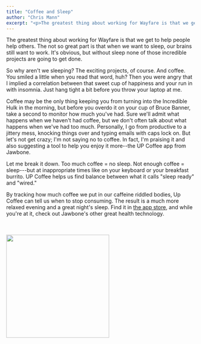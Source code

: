 ```yaml
---
title: "Coffee and Sleep"
author: "Chris Mann"
excerpt: "<p>The greatest thing about working for Wayfare is that we get to help people help others. The not so great part is that when we want to sleep, our brains still want to work. It's obvious, but without sleep none of those incredible projects are going to get done.</p><p>So why aren't we sleeping? The exciting projects, of course. And coffee.</p>"
---
```


The greatest thing about working for Wayfare is that we get to help people help others. The not so great part is that when we want to sleep, our brains still want to work. It's obvious, but without sleep none of those incredible projects are going to get done.

So why aren't we sleeping? The exciting projects, of course. And coffee. You smiled a little when you read that word, huh? Then you were angry that I implied a correlation between that sweet cup of happiness and your run in with insomnia. Just hang tight a bit before you throw your laptop at me.

Coffee may be the only thing keeping you from turning into the Incredible Hulk in the morning, but before you overdo it on your cup of Bruce Banner, take a second to monitor how much you've had. Sure we'll admit what happens when we haven't had coffee, but we don't often talk about what happens when we've had too much. Personally, I  go from productive to a jittery mess, knocking things over and typing emails with caps lock on. But let's not get crazy; I'm not saying no to coffee. In fact, I'm praising it and also suggesting a tool to help you enjoy it more--the UP Coffee app from Jawbone.

Let me break it down. Too much coffee = no sleep. Not enough coffee = sleep---but at inappropriate times like on your keyboard or your breakfast burrito. UP Coffee helps us find balance between what it calls "sleep ready" and "wired."

By tracking how much coffee we put in our caffeine riddled bodies, Up Coffee can tell us when to stop consuming. The result is a much more relaxed evening and a great night's sleep. Find it in <a href="https://itunes.apple.com/us/app/up-coffee/id828031130?mt=8">the app store</a>, and while you're at it, check out Jawbone's other great health technology.

<div class="text-center">
  <p>
    <br><br>
    <a href="https://itunes.apple.com/us/app/up-coffee/id828031130?mt=8">
      <img src="{{ 'posts/2014-12-30-coffee-and-sleep/upcoffee.jpg' | asset_path }}" data-at2x="{{ 'posts/2014-12-30-coffee-and-sleep/upcoffee@2x.jpg' | asset_path }}" width="275">
    </a>
  </p>
</div>
